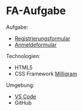 # FA-Aufgabe

Aufgabe:
- [Registrierungsformular](https://b1gm0.github.io/fa-aufgabe/registrieren.html)
- [Anmeldeformular](https://b1gm0.github.io/fa-aufgabe/anmelden.html)

Technologien:
- HTML5
- CSS Framework [Milligram](https://github.com/milligram/milligram)

Umgebung:
- [VS Code](https://github.com/microsoft/vscode)
- GitHub
